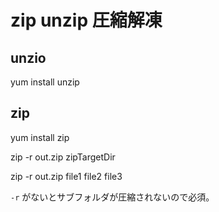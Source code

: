 # zip unzip 圧縮解凍

## unzio
yum install unzip

## zip
yum install zip

zip -r out.zip zipTargetDir

zip -r out.zip file1 file2 file3

`-r` がないとサブフォルダが圧縮されないので必須。
